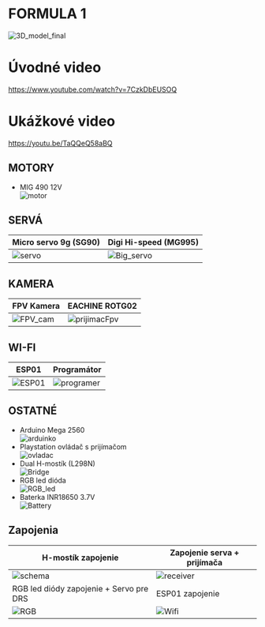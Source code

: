 # FORMULA 1
![3D_model_final](https://github.com/MaDProjekt/Formula1/assets/157323137/518b5c7b-0ed8-4ce3-bf41-519b211d0a28)

# Úvodné video
https://www.youtube.com/watch?v=7CzkDbEUSOQ

# Ukážkové video
https://youtu.be/TaQQeQ58aBQ

## MOTORY
- MIG 490 12V\
![motor](https://github.com/MaDProjekt/Formula1/assets/157323137/71b93e72-cd61-4600-88b2-59054b05d8e1)

## SERVÁ
| Micro servo 9g (SG90)            | Digi Hi-speed (MG995)         |
| ---------------------- | ---------------------- |
|![servo](https://github.com/MaDProjekt/Formula1/assets/157323137/c33978e5-e2ed-4172-bd56-470792c19acd) | ![Big_servo](https://github.com/MaDProjekt/Formula1/assets/157323137/36b15811-ca08-41f2-9f37-a3b954acbdfa) |

## KAMERA
| FPV Kamera          | EACHINE ROTG02        |
| ---------------------- | ---------------------- |
|![FPV_cam](https://github.com/MaDProjekt/Formula1/assets/157323137/6dac537d-df4b-46c9-b868-948a382ed54c)|![prijimacFpv](https://github.com/MaDProjekt/Formula1/assets/157323137/6fa91529-83d6-4a93-9fff-be9f10085bf3)|

## WI-FI
| ESP01        | Programátor       |
| ---------------------- | ---------------------- |
|![ESP01](https://github.com/MaDProjekt/Formula1/assets/157323137/1014cf30-39a1-49a5-8106-649251bfe5fa)|![programer](https://github.com/MaDProjekt/Formula1/assets/157323137/bb937c25-b295-4221-ad1f-165ba19c146e)|


## OSTATNÉ
- Arduino Mega 2560\
![arduinko](https://github.com/MaDProjekt/Formula1/assets/157323137/f0ecafee-996d-40df-9ed0-3ebb006827b3)
- Playstation ovládač s prijímačom\
![ovladac](https://github.com/MaDProjekt/Formula1/assets/157323137/bf4e4669-4a5f-4bdb-8dd6-58328ca52f34)
- Dual H-mostík (L298N)\
![Bridge](https://github.com/MaDProjekt/Formula1/assets/157323137/798c9a0d-d20f-41ee-977c-e9ffee51063c)
- RGB led dióda\
![RGB_led](https://github.com/MaDProjekt/Formula1/assets/157323137/023f02e8-99c9-459b-980e-b07fe1f1da5d)
- Baterka  INR18650 3.7V\
![Battery](https://github.com/MaDProjekt/Formula1/assets/157323137/a3cddd29-d5fe-40fe-bf9a-367e5dfe06a0)

## Zapojenia

| H-mostík zapojenie             | Zapojenie serva + prijímača           |
| ---------------------- | ---------------------- |
| ![schema](https://github.com/MaDProjekt/Formula1/assets/157323137/e7766153-7932-4080-bbc7-3e94e6283b95) | ![receiver](https://github.com/MaDProjekt/Formula1/assets/157323137/e5019a5d-d73e-4a53-afc9-6e3a843af219) |
| RGB led diódy zapojenie + Servo pre DRS            |ESP01 zapojenie |
| ![RGB](https://github.com/MaDProjekt/Formula1/assets/157323137/cc6bbabd-3f00-4f9e-b4c8-88ea41761050) | ![Wifi](https://github.com/MaDProjekt/Formula1/assets/157323137/f13b6e50-d295-495c-9708-5cd866d1c70a)|


  
